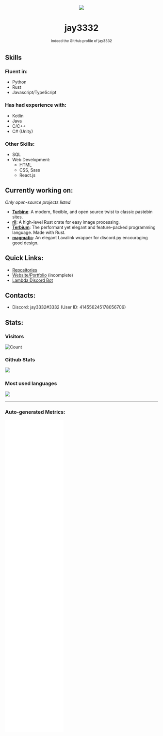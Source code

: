<div align='center'><img
	src='https://cdn.lambdabot.cf/uploads/jay3332_avatar2.png' height=100>
<h1 align='center'>
	 jay3332
</h1>
<p><sup>Indeed the GitHub profile of jay3332</sup></p>
</div>

## Skills

### Fluent in:
- Python
- Rust
- Javascript/TypeScript

### Has had experience with:
- Kotlin
- Java
- C/C++
- C# (Unity)

### Other Skills:
- SQL
- Web Development:
	- HTML
	- CSS, Sass
	- React.js

## Currently working on:
*Only open-source projects listed*

- **[Turbine](https://github.com/jay3332/Turbine)**: A modern, flexible, and open source twist to classic pastebin sites.
- **[ril](https://github.com/jay3332/ril)**: A high-level Rust crate for easy image processing.
- **[Terbium](https://github.com/TerbiumLang/Terbium)**: The performant yet elegant and feature-packed programming language. Made with Rust.
- **[magmatic](https://github.com/jay3332/magmatic)**: An elegant Lavalink wrapper for discord.py encouraging good design.

## Quick Links:
- [Repositories](https://github.com/jay3332?tab=repositories)
- [Website/Portfolio](https://jay3332.pages.dev) (incomplete)
- [Lambda Discord Bot](https://lambdabot.cf)

## Contacts:
- Discord: jay3332#3332 (User ID: 414556245178056706)

## Stats:

### Visitors
![Count](https://profile-counter.glitch.me/jay3332/count.svg)

</span>

<span float="center" height=200>
  <h3>Github Stats</h3>
<img src="https://github-readme-stats.vercel.app/api?username=jay3332&show_icons=true&count_private=true&title_color=d1eaff&text_color=f2f9ff&icon_color=a3b9cc&bg_color=6e7e91" float="left" />
  <h3>Most used languages</h3>
<img src="https://github-readme-stats.vercel.app/api/top-langs?username=jay3332&show_icons=true&title_color=d1eaff&text_color=f2f9ff&icon_color=a3b9cc&bg_color=475159" float="right" />
</span>

---

### Auto-generated Metrics:
![Metrics](https://github.com/jay3332/jay3332/blob/main/github-metrics.svg)

